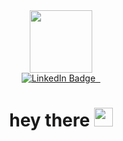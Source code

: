 <div id="header" align="center">
  <img src="https://media.giphy.com/media/M9gbBd9nbDrOTu1Mqx/giphy.gif" width="100"/>
</div>

<div id="badges" align="center">
  <a href="https://t.me/klaymov">
    <img src="https://img.shields.io/badge/Telegram-5395FD" alt="LinkedIn Badge"/>
    <img src="https://komarev.com/ghpvc/?username=klaymov&style=flat-square&color=blue" alt=""/>
    <img src="https://wakatime.com/badge/user/57963a44-3773-476a-aaec-447b4124a1d2/project/7f2917a6-f993-4b66-9409-0bfd829dfdab.svg" alt=""/>
  </a>
</div>

<h1 id="hello" align="center">
  hey there
  <img src="https://media.giphy.com/media/hvRJCLFzcasrR4ia7z/giphy.gif" width="30px"/>
</h1>
